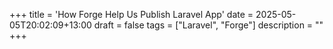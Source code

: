 +++
title = 'How Forge Help Us Publish Laravel App'
date = 2025-05-05T20:02:09+13:00
draft = false
tags = ["Laravel", "Forge"]
description = ""
+++
